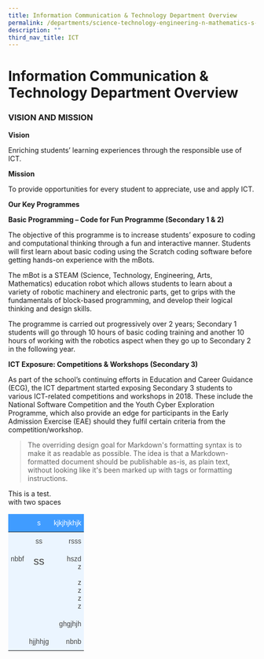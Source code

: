 ```yaml
---
title: Information Communication & Technology Department Overview
permalink: /departments/science-technology-engineering-n-mathematics-s-t-e-m/ict/ict-department-overview
description: ""
third_nav_title: ICT
---
```

# Information Communication & Technology Department Overview

### VISION AND MISSION 

**Vision** 

Enriching students’ learning experiences through the responsible use of ICT.

**Mission** 

To provide opportunities for every student to appreciate, use and apply ICT.

**Our Key Programmes**

**Basic Programming – Code for Fun Programme (Secondary 1 & 2)**

The objective of this programme is to increase students’ exposure to coding and computational thinking through a fun and interactive manner. Students will first learn about basic coding using the Scratch coding software before getting hands-on experience with the mBots.

The mBot is a STEAM (Science, Technology, Engineering, Arts, Mathematics) education robot which allows students to learn about a variety of robotic machinery and electronic parts, get to grips with the fundamentals of block-based programming, and develop their logical thinking and design skills.

The programme is carried out progressively over 2 years; Secondary 1 students will go through 10 hours of basic coding training and another 10 hours of working with the robotics aspect when they go up to Secondary 2 in the following year.
 
**ICT Exposure: Competitions & Workshops (Secondary 3)**

As part of the school’s continuing efforts in Education and Career Guidance (ECG), the ICT department started exposing Secondary 3 students to various ICT-related competitions and workshops in 2018.
These include the National Software Competition and the Youth Cyber Exploration Programme, which also provide an edge for participants in the Early Admission Exercise (EAE) should they fulfil certain criteria from the competition/workshop.


> The overriding design goal for Markdown's
> formatting syntax is to make it as readable
> as possible. The idea is that a
> Markdown-formatted document should be
> publishable as-is, as plain text, without
> looking like it's been marked up with tags
> or formatting instructions.

This is a test.<br>with two spaces

<style type="text/css">
.tg  {border-collapse:collapse;border-color:#9ABAD9;border-spacing:0;}
.tg td{background-color:#EBF5FF;border-color:#9ABAD9;border-style:solid;border-width:0px;color:#444;
  font-family:Arial, sans-serif;font-size:14px;overflow:hidden;padding:10px 5px;word-break:normal;}
.tg th{background-color:#409cff;border-color:#9ABAD9;border-style:solid;border-width:0px;color:#fff;
  font-family:Arial, sans-serif;font-size:14px;font-weight:normal;overflow:hidden;padding:10px 5px;word-break:normal;}
.tg .tg-c3ow{border-color:inherit;text-align:center;vertical-align:top}
.tg .tg-0kus{background-color:#ebf5ff;border-color:inherit;color:#444444;text-align:right;vertical-align:top}
.tg .tg-dvpl{border-color:inherit;text-align:right;vertical-align:top}
.tg .tg-wy6l{background-color:#ebf5ff;border-color:inherit;color:#444444;text-align:center;vertical-align:top}
.tg .tg-fdx2{background-color:#ebf5ff;border-color:inherit;color:#444444;font-size:22px;text-align:center;vertical-align:top}
</style>
<table class="tg">
<thead>
  <tr>
    <th class="tg-c3ow"></th>
    <th class="tg-c3ow">s</th>
    <th class="tg-dvpl">kjkjhjkhjk</th>
  </tr>
</thead>
<tbody>
  <tr>
    <td class="tg-wy6l"></td>
    <td class="tg-wy6l">ss</td>
    <td class="tg-0kus">rsss</td>
  </tr>
  <tr>
    <td class="tg-wy6l">nbbf</td>
    <td class="tg-fdx2">ss</td>
    <td class="tg-0kus">hszd<br>z<br><br>z<br>z<br>z<br>z</td>
  </tr>
  <tr>
    <td class="tg-wy6l"></td>
    <td class="tg-wy6l"></td>
    <td class="tg-0kus">ghgjhjh</td>
  </tr>
  <tr>
    <td class="tg-wy6l"></td>
    <td class="tg-wy6l">hjjhhjg</td>
    <td class="tg-0kus">nbnb</td>
  </tr>
</tbody>
</table>

